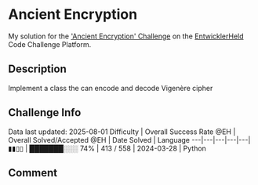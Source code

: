 # Ancient Encryption

My solution for the ['Ancient Encryption' Challenge](https://platform.entwicklerheld.de/challenge/ancient-encryption?technology=Python) on the [EntwicklerHeld](https://platform.entwicklerheld.de/) Code Challenge Platform.

## Description
Implement a class the can encode and decode Vigenère cipher

## Challenge Info
Data last updated: 2025-08-01
Difficulty | Overall Success Rate @EH | Overall Solved/Accepted @EH | Date Solved | Language
---|---|---|---|---|
▮▮▯▯ | ███████░░░ 74% | 413 / 558 | 2024-03-28 | Python

## Comment
